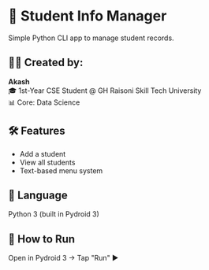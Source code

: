 # 📘 Student Info Manager

Simple Python CLI app to manage student records.

## 👨‍💻 Created by:
**Akash**  
🎓 1st-Year CSE Student @ GH Raisoni Skill Tech University  
📊 Core: Data Science

## 🛠️ Features
- Add a student
- View all students
- Text-based menu system

## 📌 Language
Python 3 (built in Pydroid 3)

## 🚀 How to Run
Open in Pydroid 3 → Tap "Run" ▶️
